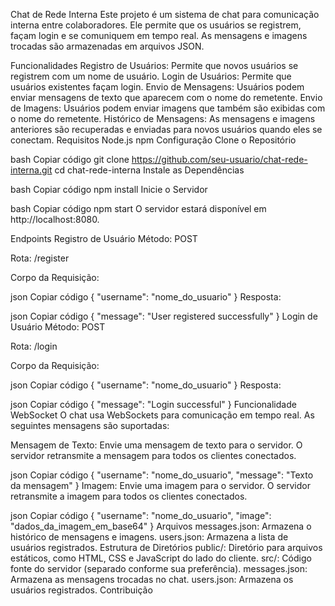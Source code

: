Chat de Rede Interna
Este projeto é um sistema de chat para comunicação interna entre colaboradores. Ele permite que os usuários se registrem, façam login e se comuniquem em tempo real. As mensagens e imagens trocadas são armazenadas em arquivos JSON.

Funcionalidades
Registro de Usuários: Permite que novos usuários se registrem com um nome de usuário.
Login de Usuários: Permite que usuários existentes façam login.
Envio de Mensagens: Usuários podem enviar mensagens de texto que aparecem com o nome do remetente.
Envio de Imagens: Usuários podem enviar imagens que também são exibidas com o nome do remetente.
Histórico de Mensagens: As mensagens e imagens anteriores são recuperadas e enviadas para novos usuários quando eles se conectam.
Requisitos
Node.js
npm
Configuração
Clone o Repositório

bash
Copiar código
git clone https://github.com/seu-usuario/chat-rede-interna.git
cd chat-rede-interna
Instale as Dependências

bash
Copiar código
npm install
Inicie o Servidor

bash
Copiar código
npm start
O servidor estará disponível em http://localhost:8080.

Endpoints
Registro de Usuário
Método: POST

Rota: /register

Corpo da Requisição:

json
Copiar código
{
  "username": "nome_do_usuario"
}
Resposta:

json
Copiar código
{
  "message": "User registered successfully"
}
Login de Usuário
Método: POST

Rota: /login

Corpo da Requisição:

json
Copiar código
{
  "username": "nome_do_usuario"
}
Resposta:

json
Copiar código
{
  "message": "Login successful"
}
Funcionalidade WebSocket
O chat usa WebSockets para comunicação em tempo real. As seguintes mensagens são suportadas:

Mensagem de Texto: Envie uma mensagem de texto para o servidor. O servidor retransmite a mensagem para todos os clientes conectados.

json
Copiar código
{
  "username": "nome_do_usuario",
  "message": "Texto da mensagem"
}
Imagem: Envie uma imagem para o servidor. O servidor retransmite a imagem para todos os clientes conectados.

json
Copiar código
{
  "username": "nome_do_usuario",
  "image": "dados_da_imagem_em_base64"
}
Arquivos
messages.json: Armazena o histórico de mensagens e imagens.
users.json: Armazena a lista de usuários registrados.
Estrutura de Diretórios
public/: Diretório para arquivos estáticos, como HTML, CSS e JavaScript do lado do cliente.
src/: Código fonte do servidor (separado conforme sua preferência).
messages.json: Armazena as mensagens trocadas no chat.
users.json: Armazena os usuários registrados.
Contribuição

